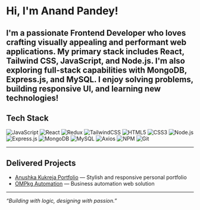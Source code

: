 # Hi, I'm Anand Pandey!

I'm a passionate **Frontend Developer** who loves crafting visually appealing and performant web applications. My primary stack includes **React**, **Tailwind CSS**, **JavaScript**, and **Node.js**. I'm also exploring full-stack capabilities with **MongoDB**, **Express.js**, and **MySQL**. I enjoy solving problems, building responsive UI, and learning new technologies!
---
## Tech Stack
![JavaScript](https://img.shields.io/badge/-JavaScript-black?style=flat-square&logo=javascript)
![React](https://img.shields.io/badge/-React-black?style=flat-square&logo=react)
![Redux](https://img.shields.io/badge/-Redux-black?style=flat-square&logo=redux)
![TailwindCSS](https://img.shields.io/badge/-TailwindCSS-black?style=flat-square&logo=tailwind-css)
![HTML5](https://img.shields.io/badge/-HTML5-black?style=flat-square&logo=html5)
![CSS3](https://img.shields.io/badge/-CSS3-black?style=flat-square&logo=css3)
![Node.js](https://img.shields.io/badge/-Node.js-black?style=flat-square&logo=node.js)
![Express.js](https://img.shields.io/badge/-Express-black?style=flat-square&logo=express)
![MongoDB](https://img.shields.io/badge/-MongoDB-black?style=flat-square&logo=mongodb)
![MySQL](https://img.shields.io/badge/-MySQL-black?style=flat-square&logo=mysql)
![Axios](https://img.shields.io/badge/-Axios-black?style=flat-square&logo=axios)
![NPM](https://img.shields.io/badge/-npm-black?style=flat-square&logo=npm)
![Git](https://img.shields.io/badge/-Git-black?style=flat-square&logo=git)

---
## Delivered Projects
- [Anushka Kukreja Portfolio](https://anushkakukreja.com) — Stylish and responsive personal portfolio  
- [OMPkg Automation](https://ompkgautomation.com) — Business automation web solution  

---
_“Building with logic, designing with passion.”_
